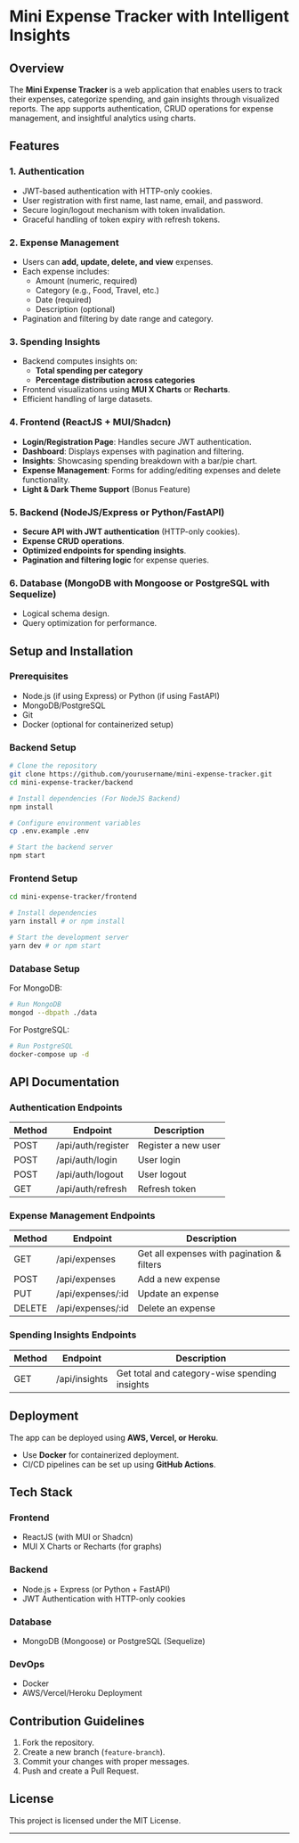 # Mini Expense Tracker with Intelligent Insights

## Overview
The **Mini Expense Tracker** is a web application that enables users to track their expenses, categorize spending, and gain insights through visualized reports. The app supports authentication, CRUD operations for expense management, and insightful analytics using charts.

## Features
### 1. Authentication
- JWT-based authentication with HTTP-only cookies.
- User registration with first name, last name, email, and password.
- Secure login/logout mechanism with token invalidation.
- Graceful handling of token expiry with refresh tokens.

### 2. Expense Management
- Users can **add, update, delete, and view** expenses.
- Each expense includes:
  - Amount (numeric, required)
  - Category (e.g., Food, Travel, etc.)
  - Date (required)
  - Description (optional)
- Pagination and filtering by date range and category.

### 3. Spending Insights
- Backend computes insights on:
  - **Total spending per category**
  - **Percentage distribution across categories**
- Frontend visualizations using **MUI X Charts** or **Recharts**.
- Efficient handling of large datasets.

### 4. Frontend (ReactJS + MUI/Shadcn)
- **Login/Registration Page**: Handles secure JWT authentication.
- **Dashboard**: Displays expenses with pagination and filtering.
- **Insights**: Showcasing spending breakdown with a bar/pie chart.
- **Expense Management**: Forms for adding/editing expenses and delete functionality.
- **Light & Dark Theme Support** (Bonus Feature)

### 5. Backend (NodeJS/Express or Python/FastAPI)
- **Secure API with JWT authentication** (HTTP-only cookies).
- **Expense CRUD operations**.
- **Optimized endpoints for spending insights**.
- **Pagination and filtering logic** for expense queries.

### 6. Database (MongoDB with Mongoose or PostgreSQL with Sequelize)
- Logical schema design.
- Query optimization for performance.

## Setup and Installation
### Prerequisites
- Node.js (if using Express) or Python (if using FastAPI)
- MongoDB/PostgreSQL
- Git
- Docker (optional for containerized setup)

### Backend Setup
```sh
# Clone the repository
git clone https://github.com/yourusername/mini-expense-tracker.git
cd mini-expense-tracker/backend

# Install dependencies (For NodeJS Backend)
npm install

# Configure environment variables
cp .env.example .env

# Start the backend server
npm start
```

### Frontend Setup
```sh
cd mini-expense-tracker/frontend

# Install dependencies
yarn install # or npm install

# Start the development server
yarn dev # or npm start
```

### Database Setup
For MongoDB:
```sh
# Run MongoDB
mongod --dbpath ./data
```

For PostgreSQL:
```sh
# Run PostgreSQL
docker-compose up -d
```

## API Documentation
### Authentication Endpoints
| Method | Endpoint | Description |
|--------|----------|--------------|
| POST | /api/auth/register | Register a new user |
| POST | /api/auth/login | User login |
| POST | /api/auth/logout | User logout |
| GET | /api/auth/refresh | Refresh token |

### Expense Management Endpoints
| Method | Endpoint | Description |
|--------|----------|--------------|
| GET | /api/expenses | Get all expenses with pagination & filters |
| POST | /api/expenses | Add a new expense |
| PUT | /api/expenses/:id | Update an expense |
| DELETE | /api/expenses/:id | Delete an expense |

### Spending Insights Endpoints
| Method | Endpoint | Description |
|--------|----------|------------------|
| GET | /api/insights | Get total and category-wise spending insights |

## Deployment
The app can be deployed using **AWS, Vercel, or Heroku**.
- Use **Docker** for containerized deployment.
- CI/CD pipelines can be set up using **GitHub Actions**.

## Tech Stack
### Frontend
- ReactJS (with MUI or Shadcn)
- MUI X Charts or Recharts (for graphs)

### Backend
- Node.js + Express (or Python + FastAPI)
- JWT Authentication with HTTP-only cookies

### Database
- MongoDB (Mongoose) or PostgreSQL (Sequelize)

### DevOps
- Docker
- AWS/Vercel/Heroku Deployment

## Contribution Guidelines
1. Fork the repository.
2. Create a new branch (`feature-branch`).
3. Commit your changes with proper messages.
4. Push and create a Pull Request.

## License
This project is licensed under the MIT License.

---

